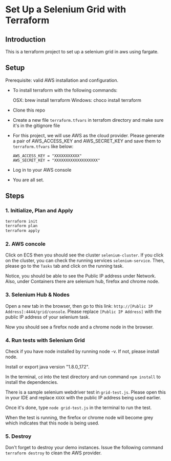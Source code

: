# Set Up a Selenium Grid with Terraform

## Introduction

This is a terraform project to set up a selenium grid in aws using fargate.

## Setup
Prerequisite: valid AWS installation and configuration.

* To install terraform with the following commands:

    OSX: brew install terraform
    Windows: choco install terraform

* Clone this repo

* Create a new file `terraform.tfvars` in terrafom directory and make sure it's in the gitignore file

* For this project, we will use AWS as the cloud provider. Please generate a pair of AWS_ACCESS_KEY and AWS_SECRET_KEY and save them to `terraform.tfvars` like below:
    ```
    AWS_ACCESS_KEY = "XXXXXXXXXXX"
    AWS_SECRET_KEY = "XXXXXXXXXXXXXXXXXXX"
    ```
* Log in to your AWS console

* You are all set.

## Steps

### 1. Initialize, Plan and Apply

```bash
terraform init
terraform plan
terraform apply
```

### 2. AWS concole

Click on ECS then you should see the cluster `selenium-cluster`. If you click on the cluster, you can check the running services `selenium-service`. Then, please go to the `Tasks` tab and click on the running task. 

Notice, you should be able to see the Public IP address under Network. Also, under Containers there are selenium hub, firefox and chrome node.

### 3. Selenium Hub & Nodes

Open a new tab in the browser, then go to this link: `http://[Public IP Address]:4444/grid/console`. Please replace `[Public IP Address]` with the public IP address of your selenium task.

Now you should see a firefox node and a chrome node in the browser.

### 4. Run tests with Selenium Grid

Check if you have node installed by running node -v. If not, please install node.

Install or export java version "1.8.0_172".

In the terminal, `cd` into the test directory and run command `npm install` to install the dependencies.

There is a sample selenium webdriver test in `grid-test.js`. Please open this in your IDE and replace `XXXX` with the public IP address being used earlier.

Once it's done, type `node grid-test.js` in the terminal to run the test.

When the test is running, the firefox or chrome node will become grey which indicates that this node is being used.

### 5. Destroy

Don't forget to destroy your demo instances.
Issue the following command `terraform destroy` to clean the AWS provider.
